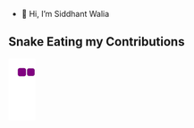 - 👋 Hi, I’m Siddhant Walia

<!---
siddhantwalia56/siddhantwalia56 is a ✨ special ✨ repository because its `README.md` (this file) appears on your GitHub profile.
You can click the Preview link to take a look at your changes.
--->
## Snake Eating my Contributions
![snake gif](https://github.com/siddhantwalia56/siddhantwalia56/blob/output/github-contribution-grid-snake.gif)
